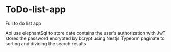 # ToDo-list-app
Full to do list app

Api use elephantSql to store date contains the user's authorization with JwT stores the password encrypted by bcrypt using Nestjs Typeorm paginate to sorting and dividing the search results
